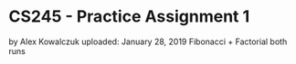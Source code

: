 # CS245 - Practice Assignment 1

by Alex Kowalczuk
uploaded: January 28, 2019
Fibonacci + Factorial both runs 
